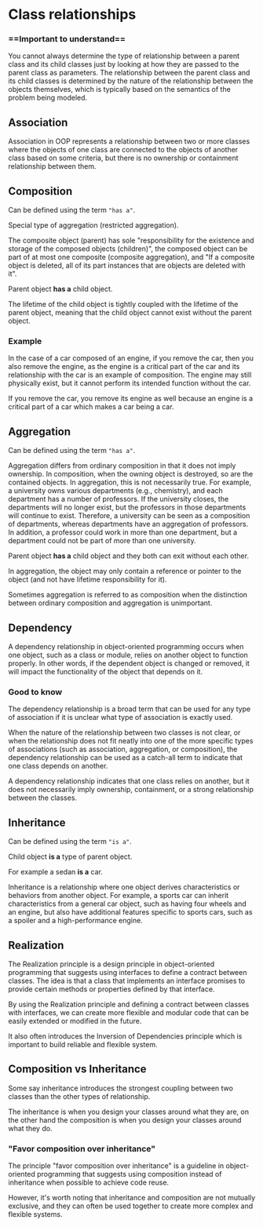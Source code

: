 # Class relationships

### ==Important to understand==
You cannot always determine the type of relationship between a parent class and its child classes just by looking at how they are passed to the parent class as parameters. The relationship between the parent class and its child classes is determined by the nature of the relationship between the objects themselves, which is typically based on the semantics of the problem being modeled.

## Association

Association in OOP represents a relationship between two or more classes where the objects of one class are connected to the objects of another class based on some criteria, but there is no ownership or containment relationship between them.

## Composition
Can be defined using the term `"has a"`.

Special type of aggregation (restricted aggregation).

The composite object (parent) has sole "responsibility for the existence and storage of the composed objects (children)", the composed object can be part of at most one composite (composite aggregation), and "If a composite object is deleted, all of its part instances that are objects are deleted with it".

Parent object **has a** child object.

The lifetime of the child object is tightly coupled with the lifetime of the parent object, meaning that the child object cannot exist without the parent object.

### Example
In the case of a car composed of an engine, if you remove the car, then you also remove the engine, as the engine is a critical part of the car and its relationship with the car is an example of composition. The engine may still physically exist, but it cannot perform its intended function without the car.

If you remove the car, you remove its engine as well because an engine is a critical part of a car which makes a car being a car.

## Aggregation
Can be defined using the term `"has a"`.

Aggregation differs from ordinary composition in that it does not imply ownership. In composition, when the owning object is destroyed, so are the contained objects. In aggregation, this is not necessarily true. For example, a university owns various departments (e.g., chemistry), and each department has a number of professors. If the university closes, the departments will no longer exist, but the professors in those departments will continue to exist. Therefore, a university can be seen as a composition of departments, whereas departments have an aggregation of professors. In addition, a professor could work in more than one department, but a department could not be part of more than one university.

Parent object **has a** child object and they both can exit without each other.

In aggregation, the object may only contain a reference or pointer to the object (and not have lifetime responsibility for it).

Sometimes aggregation is referred to as composition when the distinction between ordinary composition and aggregation is unimportant.


## Dependency
A dependency relationship in object-oriented programming occurs when one object, such as a class or module, relies on another object to function properly. In other words, if the dependent object is changed or removed, it will impact the functionality of the object that depends on it.

### Good to know
The dependency relationship is a broad term that can be used for any type of association if it is unclear what type of association is exactly used.

When the nature of the relationship between two classes is not clear, or when the relationship does not fit neatly into one of the more specific types of associations (such as association, aggregation, or composition), the dependency relationship can be used as a catch-all term to indicate that one class depends on another.

A dependency relationship indicates that one class relies on another, but it does not necessarily imply ownership, containment, or a strong relationship between the classes.

## Inheritance
Can be defined using the term `"is a"`.

Child object **is a** type of parent object.

For example a sedan **is a** car.

Inheritance is a relationship where one object derives characteristics or behaviors from another object. For example, a sports car can inherit characteristics from a general car object, such as having four wheels and an engine, but also have additional features specific to sports cars, such as a spoiler and a high-performance engine.

## Realization
The Realization principle is a design principle in object-oriented programming that suggests using interfaces to define a contract between classes. The idea is that a class that implements an interface promises to provide certain methods or properties defined by that interface.

By using the Realization principle and defining a contract between classes with interfaces, we can create more flexible and modular code that can be easily extended or modified in the future.

It also often introduces the Inversion of Dependencies principle which is important to build reliable and flexible system.

## Composition vs Inheritance

Some say inheritance introduces the strongest coupling between two classes than the other types of relationship.

The inheritance is when you design your classes around what they are, on the other hand the composition is when you design your classes around what they do.

### "Favor composition over inheritance"
The principle "favor composition over inheritance" is a guideline in object-oriented programming that suggests using composition instead of inheritance when possible to achieve code reuse.

However, it's worth noting that inheritance and composition are not mutually exclusive, and they can often be used together to create more complex and flexible systems.
